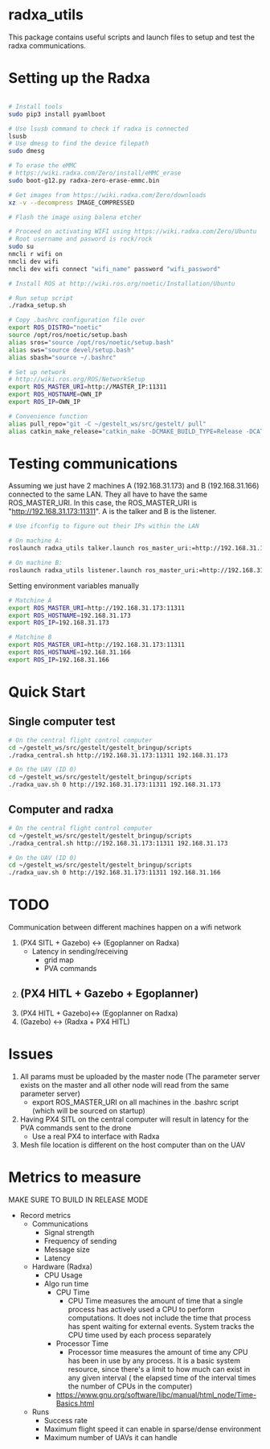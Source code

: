 # radxa_utils
This package contains useful scripts and launch files to setup and test the radxa communications.

# Setting up the Radxa

```bash

# Install tools
sudo pip3 install pyamlboot

# Use lsusb command to check if radxa is connected
lsusb
# Use dmesg to find the device filepath
sudo dmesg

# To erase the eMMC 
# https://wiki.radxa.com/Zero/install/eMMC_erase
sudo boot-g12.py radxa-zero-erase-emmc.bin

# Get images from https://wiki.radxa.com/Zero/downloads
xz -v --decompress IMAGE_COMPRESSED

# Flash the image using balena etcher

# Proceed on activating WIFI using https://wiki.radxa.com/Zero/Ubuntu
# Root username and pasword is rock/rock
sudo su
nmcli r wifi on
nmcli dev wifi
nmcli dev wifi connect "wifi_name" password "wifi_password"

# Install ROS at http://wiki.ros.org/noetic/Installation/Ubuntu

# Run setup script
./radxa_setup.sh

# Copy .bashrc configuration file over
export ROS_DISTRO="noetic"
source /opt/ros/noetic/setup.bash
alias sros="source /opt/ros/noetic/setup.bash"
alias sws="source devel/setup.bash"
alias sbash="source ~/.bashrc"

# Set up network
# http://wiki.ros.org/ROS/NetworkSetup
export ROS_MASTER_URI=http://MASTER_IP:11311
export ROS_HOSTNAME=OWN_IP
export ROS_IP=OWN_IP

# Convenience function
alias pull_repo="git -C ~/gestelt_ws/src/gestelt/ pull"
alias catkin_make_release="catkin_make -DCMAKE_BUILD_TYPE=Release -DCATKIN_BLACKLIST_PACKAGES="rviz_plugins""
```

# Testing communications
Assuming we just have 2 machines A (192.168.31.173) and B (192.168.31.166) connected to the same LAN.
They all have to have the same ROS_MASTER_URI. In this case, the ROS_MASTER_URI is "http://192.168.31.173:11311". A is the talker and B is the listener.


```bash
# Use ifconfig to figure out their IPs within the LAN

# On machine A:
roslaunch radxa_utils talker.launch ros_master_uri:=http://192.168.31.173:11311 ros_ip:=192.168.31.173

# On machine B:
roslaunch radxa_utils listener.launch ros_master_uri:=http://192.168.31.173:11311 ros_ip:=192.168.31.166
```

Setting environment variables manually
```bash
# Matchine A
export ROS_MASTER_URI=http://192.168.31.173:11311
export ROS_HOSTNAME=192.168.31.173
export ROS_IP=192.168.31.173

# Matchine B
export ROS_MASTER_URI=http://192.168.31.173:11311
export ROS_HOSTNAME=192.168.31.166
export ROS_IP=192.168.31.166
```

# Quick Start

## Single computer test
```bash
# On the central flight control computer
cd ~/gestelt_ws/src/gestelt/gestelt_bringup/scripts
./radxa_central.sh http://192.168.31.173:11311 192.168.31.173

# On the UAV (ID 0)
cd ~/gestelt_ws/src/gestelt/gestelt_bringup/scripts
./radxa_uav.sh 0 http://192.168.31.173:11311 192.168.31.173
```

## Computer and radxa
```bash
# On the central flight control computer
cd ~/gestelt_ws/src/gestelt/gestelt_bringup/scripts
./radxa_central.sh http://192.168.31.173:11311 192.168.31.173

# On the UAV (ID 0)
cd ~/gestelt_ws/src/gestelt/gestelt_bringup/scripts
./radxa_uav.sh 0 http://192.168.31.173:11311 192.168.31.166
```

# TODO
Communication between different machines happen on a wifi network

1. (PX4 SITL + Gazebo) <-> (Egoplanner on Radxa)   
    - Latency in sending/receiving 
        - grid map
        - PVA commands
2. (PX4 HITL + Gazebo + Egoplanner)
    - 
3. (PX4 HITL + Gazebo)<-> (Egoplanner on Radxa)
4. (Gazebo) <-> (Radxa + PX4 HITL)

# Issues
1. All params must be uploaded by the master node (The parameter server exists on the master and all other node will read from the same parameter server)
    - export ROS_MASTER_URI on all machines in the .bashrc script (which will be sourced on startup)
2. Having PX4 SITL on the central computer will result in latency for the PVA commands sent to the drone
    - Use a real PX4 to interface with Radxa
3. Mesh file location is different on the host computer than on the UAV


# Metrics to measure
MAKE SURE TO BUILD IN RELEASE MODE

- Record metrics 
    - Communications
        - Signal strength
        - Frequency of sending 
        - Message size
        - Latency
    - Hardware (Radxa)
        - CPU Usage
        - Algo run time
            - CPU Time
                - CPU Time measures the amount of time that a single process has actively used a CPU to perform computations. It does not include the time that process has spent waiting for external events. System tracks the CPU time used by each process separately
            - Processor Time
                - Processor time measures the amount of time any CPU has been in use by any process. It is a basic system resource, since there's a limit to how much can exist in any given interval ( the elapsed time of the interval times the number of CPUs in the computer)
            - https://www.gnu.org/software/libc/manual/html_node/Time-Basics.html
    - Runs
        - Success rate
        - Maximum flight speed it can enable in sparse/dense environment
        - Maximum number of UAVs it can handle